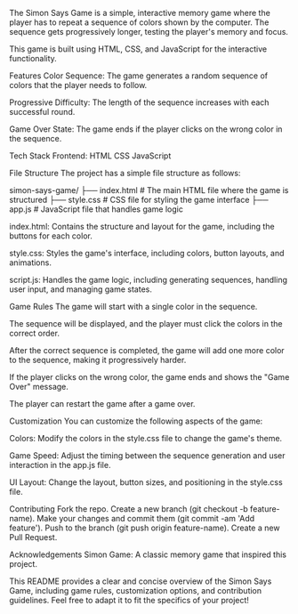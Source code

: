 The Simon Says Game is a simple, interactive memory game where the player has to repeat a sequence of colors shown by the computer. The sequence gets progressively longer, testing the player's memory and focus.

This game is built using HTML, CSS, and JavaScript for the interactive functionality.

Features
Color Sequence: The game generates a random sequence of colors that the player needs to follow.

Progressive Difficulty: The length of the sequence increases with each successful round.

Game Over State: The game ends if the player clicks on the wrong color in the sequence.

Tech Stack
Frontend:
HTML
CSS
JavaScript


File Structure
The project has a simple file structure as follows:

simon-says-game/
├── index.html            # The main HTML file where the game is structured
├── style.css             # CSS file for styling the game interface
├── app.js             # JavaScript file that handles game logic

index.html: Contains the structure and layout for the game, including the buttons for each color.

style.css: Styles the game's interface, including colors, button layouts, and animations.

script.js: Handles the game logic, including generating sequences, handling user input, and managing game states.


Game Rules
The game will start with a single color in the sequence.

The sequence will be displayed, and the player must click the colors in the correct order.

After the correct sequence is completed, the game will add one more color to the sequence, making it progressively harder.

If the player clicks on the wrong color, the game ends and shows the "Game Over" message.

The player can restart the game after a game over.



Customization
You can customize the following aspects of the game:

Colors: Modify the colors in the style.css file to change the game's theme.

Game Speed: Adjust the timing between the sequence generation and user interaction in the app.js file.

UI Layout: Change the layout, button sizes, and positioning in the style.css file.

Contributing
Fork the repo.
Create a new branch (git checkout -b feature-name).
Make your changes and commit them (git commit -am 'Add feature').
Push to the branch (git push origin feature-name).
Create a new Pull Request.


Acknowledgements
Simon Game: A classic memory game that inspired this project.

This README provides a clear and concise overview of the Simon Says Game, including game rules, customization options, and contribution guidelines. Feel free to adapt it to fit the specifics of your project!
